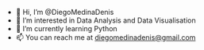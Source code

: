 - 👋 Hi, I’m @DiegoMedinaDenis
- 👀 I’m interested in Data Analysis and Data Visualisation
- 🌱 I’m currently learning Python
- 📫 You can reach me at diegomedinadenis@gmail.com


<!---
DiegoMedinaDenis/DiegoMedinaDenis is a ✨ special ✨ repository because its `README.md` (this file) appears on your GitHub profile.
You can click the Preview link to take a look at your changes.
--->

